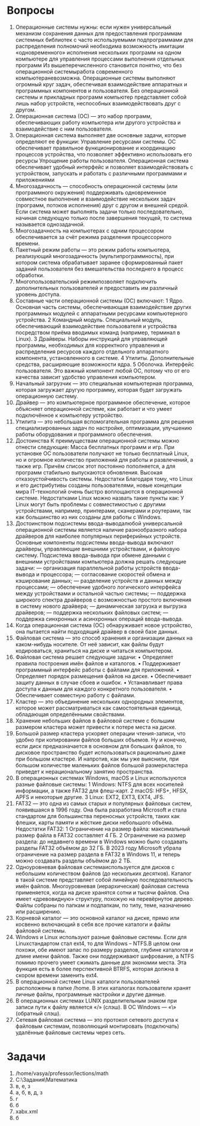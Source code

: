 Вопросы
===
1) Операционные системы нужны:
если нужен универсальный механизм сохранения данных
для предоставления программам системных библиотек с часто используемыми подпрограммами
для распределения полномочий
необходима возможность имитации «одновременного» исполнения нескольких программ на одном компьютере
для управления процессами выполнения отдельных программ
Из вышеперечисленного становится понятно, что без операционной системыработа современного компьютераневозможна. Операционные системы выполняют огромный круг задач, обеспечивая взаимодействие аппаратных и программных компонентов и пользователя. Без операционной системы и прикладных программ компьютер представляет собой лишь набор устройств, неспособных взаимодействовать друг с другом.
2) Операционная система (ОС) — это набор программ, обеспечивающих работу компьютера или другого устройства и взаимодействие с ним пользователя.
3) Операционная система выполняет две основные задачи, которые определяют ее функции:
Управление ресурсами системы. ОС обеспечивает правильное функционирование и координацию процессов устройства, что позволяет эффективно использовать его ресурсы
Упрощение работы пользователя. Операционная система обеспечивает удобный интерфейс и позволяет взаимодействовать с устройством, запускать и работать с различными программами и приложениями
4) Многозадачность — способность операционной системы (или программного окружения) поддерживать одновременное совместное выполнение и взаимодействие нескольких задач (программ, потоков исполнения) друг с другом и внешней средой.
Если система может выполнять задачи только последовательно, начиная следующую только после завершения текущей, то система называется однозадачной.
5) Многозадачность на компьютерах с одним процессором обеспечивается за счёт режима разделения процессорного времени.
6) Пакетный режим работы — это режим работы компьютера, реализующий многозадачность (мультипрограммность), при котором система обрабатывает заранее сформированный пакет заданий пользователя без вмешательства последнего в процесс обработки.
7) Многопользовательский режимпозволяет подключить дополнительных пользователей и предоставить им различный уровень доступа. 
8) Составные части операционной системы (ОС) включают: 
 1 Ядро. Основная часть системы, обеспечивающая взаимодействие других программных модулей с аппаратными ресурсами компьютерного устройства. 
 2 Командный модуль. Специальный модуль, обеспечивающий взаимодействие пользователя и устройства посредством приёма вводимых команд (например, терминал в Linux). 
 3 Драйверы. Наборы инструкций для управляющей программы, необходимых для корректного управления и распределения ресурсов каждого отдельного аппаратного компонента, установленного в системе. 
 4 Утилиты. Дополнительные средства, расширяющие возможности ядра. 
 5 Оболочка. Интерфейс пользователя.  Это важный компонент любой ОС, потому что от его качества зависит удобство управления компьютером. 
9) Начальный загрузчик — это специальная компьютерная программа, которая загружает другую программу, которая будет загружать операционную систему.
10) Драйвер — это компьютерное программное обеспечение, которое объясняет операционной системе, как работает и что умеет подключённое к компьютеру устройство.
11) Утилита — это небольшая вспомогательная программа для решения специализированных задач по настройке, оптимизации, улучшению работы оборудования и программного обеспечения.
12) Достоинства
К преимуществам операционной системы можно отнести следующие: Масса бесплатных программ и игр. При установке ОС пользователи получают не только бесплатный Linux, но и огромное количество приложений для работы и развлечений, а также игр. Причём список этот постоянно пополняется, а для программ стабильно выпускаются обновления. Высокая отказоустойчивость системы.
Недостатки
Благодаря тому, что Linux и его дистрибутивы созданы пользователями, новые концепции мира IT-технологий очень быстро воплощаются в операционной системе.
Недостатками Linux можно назвать такие пункты как: У Linux могут быть проблемы с совместимостью с другими устройствами, например, принтерами, сканерами и роутерами, так как большинство из них созданы для работы с Windows.
13) Достоинством подсистемы ввода-выводалюбой универсальной операционной системы является наличие разнообразного набора драйверов для наиболее популярных периферийных устройств.
Основные компоненты подсистемы ввода-вывода включают драйверы, управляющие внешними устройствами, и файловую систему.
Подсистема ввода-вывода при обмене данными с внешними устройствами компьютера должна решать следующие задачи:
— организация параллельной работы устройств ввода-вывода и процессора;
— согласование скоростей обмена и кэширование данных;
— разделение устройств и данных между процессами;
— обеспечение удобного логического интерфейса между устройствами и остальной частью системы;
— поддержка широкого спектра драйверов с возможностью простого включения в систему нового драйвера;
— динамическая загрузка и выгрузка драйверов;
— поддержка нескольких файловых систем;
— поддержка синхронных и асинхронных операций ввода-вывода.
14) Когда операционная система (ОС) обнаруживает новое устройство, она пытается найти подходящий драйвер в своей базе данных.
15) Файловая система — это способ хранения и организации данных на каком-нибудь носителе. От неё зависит, как файлы будут кодироваться, храниться на диске и читаться компьютером.
16) Файловая система решает следующие задачи:
 • Определяет правила построения имён файлов и каталогов. 
 • Поддерживает программный интерфейс работы с файлами для приложений. 
 • Определяет порядок размещения файлов на диске. 
 • Обеспечивает защиту данных в случае сбоев и ошибок. 
 • Устанавливает права доступа к данным для каждого конкретного пользователя. 
 • Обеспечивает совместную работу с файлами. 
17) Кластер — это объединение нескольких однородных элементов, которое может рассматриваться как самостоятельная единица, обладающая определёнными свойствами.
18) Хранение небольших файлов в файловой системе с большим размером кластера может привести к потере места на диске.
19) Большой размер кластера ускоряет операции чтения-записи, что удобно при копировании файлов больших объемов. Ну и конечно, если диск предназначается в основном для больших файлов, то дисковое пространство будет использоваться рационально даже при большом кластере. И напротив, как мы уже выяснили, при большом количестве маленьких файлов большой размеркластера приведет к нерациональному занятию пространства.
20) В операционных системах Windows, macOS и Linux используются разные файловые системы:
 1 Windows: NTFS для всех носителей информации, а также FAT32 для флеш-карт.
 2 macOS: HFS+, HFSX, APFS и некоторые другие.
 3 Linux: EXT2, EXT3, EXT4, JFS.
21) FAT32 — это одна из самых старых и популярных файловых систем, появившаяся в 1996 году. Она была разработана Microsoft и стала стандартом для большинства переносных устройств, таких как флешки, карты памяти и жёсткие диски небольшого объёма.
Недостатки FAT32:
 1 Ограничение на размер файла: максимальный размер файла в FAT32 составляет 4 ГБ.
 2 Ограничение на размер раздела: до недавнего времени в Windows можно было создавать разделы FAT32 объёмом до 32 ГБ.
В 2023 году Microsoft убрала ограничение на размер раздела в FAT32 в Windows 11, и теперь можно создавать разделы объёмом до 2 ТБ.
22) Одноуровневая файловая системаиспользуется для дисков с небольшим количеством файлов (до нескольких десятков). Каталог в такой системе представляет собой линейную последовательность имён файлов. 
Многоуровневая (иерархическая) файловая система применяется, когда на диске хранятся сотни и тысячи файлов. Она имеет «древовидную» структуру, похожую на перевёрнутое дерево. Файлы собраны по папкам и подпапкам, по типу, теме, назначению или расширению. 
23) Корневой каталог — это основной каталог на диске, прямо или косвенно включающий в себя все прочие каталоги и файлы файловой системы.
24) Windows и Linux используют разные файловые системы. Если для Linuxстандартом стал ext4, то для Windows – NTFS.В целом они похожи, обе имеют запас по размеру разделов, глубине каталогов и длине имени файлов. Также они поддерживают шифрование, а NTFS помимо прочего умеет сжимать данные для экономии места. Эта функция есть в более перспективной BTRFS, которая должна в скором времени заменить ext4.
25) В операционной системе Linux каталоги пользователей расположены в папке /home.
В этих каталогах пользователи хранят личные файлы, программные настройки и другие данные.
26) В операционных системах LUNIX разделительным знаком при записи пути к файлу является «/» (слэш). 
В ОС Windows — «\» (обратный слэш). 
27) Сетевая файловая система — это протокол сетевого доступа к файловым системам, позволяющий монтировать (подключать) удалённые файловые системы через сеть.

Задачи
===

1) /home/vasya/professor/lections/math 
2) C:\Задания\Математика  
3) в, е, з  
4) а, б, в, д, з  
5) г  
6) б  
7) xabx.xml  
8) б

